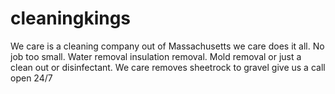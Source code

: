 # cleaningkings
We care is a cleaning company out of Massachusetts we care does it all. No job too small. Water removal  insulation removal.  Mold removal or just a clean out or disinfectant. We care removes sheetrock to gravel give us a call open  24/7
